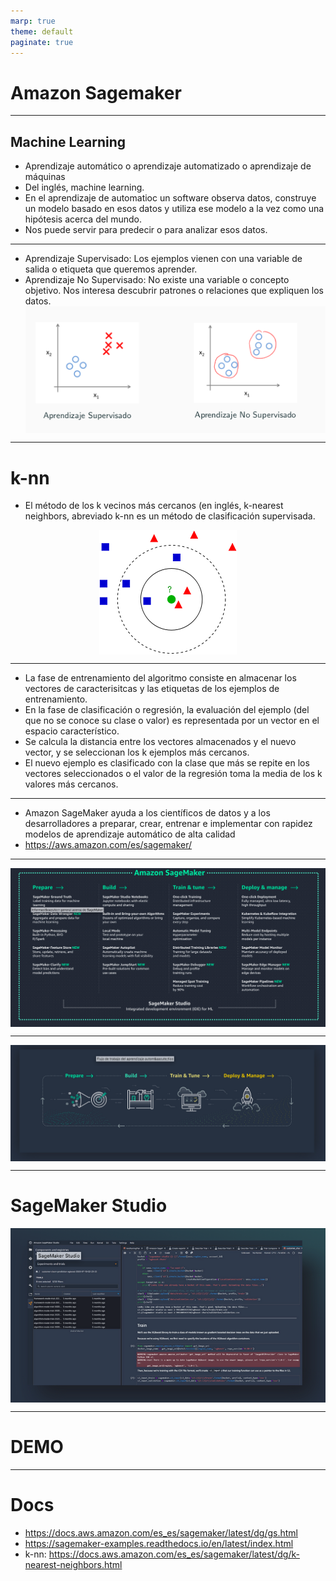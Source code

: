 ```yaml
---
marp: true
theme: default
paginate: true
---
```


<style>
img[alt~="center"] {
  display: block;
  margin: 0 auto;
}
</style>

# Amazon Sagemaker


---

## Machine Learning

- Aprendizaje automático o aprendizaje automatizado o aprendizaje de máquinas 
- Del inglés, machine learning.
- En el aprendizaje de automatioc un software observa datos, construye un modelo basado en esos datos y utiliza ese modelo a la vez como una hipótesis acerca del mundo.
- Nos puede servir para predecir o para analizar esos datos.


---


- Aprendizaje Supervisado: Los ejemplos vienen con una variable de salida o etiqueta que queremos aprender.
- Aprendizaje No Supervisado: No existe una variable o concepto objetivo. Nos interesa descubrir patrones o relaciones que expliquen los datos.
![center](imgs/no_sup.png)


---

# k-nn

- El método de los k vecinos más cercanos (en inglés, k-nearest neighbors, abreviado k-nn es un método de clasificación supervisada.

![center](imgs/knn.png)


---


- La fase de entrenamiento del algoritmo consiste en almacenar los vectores de caracterisitcas y las etiquetas de los ejemplos de entrenamiento. 
- En la fase de clasificación o regresión, la evaluación del ejemplo (del que no se conoce su clase o valor) es representada por un vector en el espacio característico. 
- Se calcula la distancia entre los vectores almacenados y el nuevo vector, y se seleccionan los  k ejemplos más cercanos.
- El nuevo ejemplo es clasificado con la clase que más se repite en los vectores seleccionados o el valor de la regresión toma la media de los k valores más cercanos.
---

- Amazon SageMaker ayuda a los científicos de datos y a los desarrolladores a preparar, crear, entrenar e implementar con rapidez modelos de aprendizaje automático de alta calidad 
- https://aws.amazon.com/es/sagemaker/


---

![center](imgs/sm_1.png)

---

![center](imgs/sm_3.png)

---

# SageMaker Studio
![center](imgs/sm_2.png)

---

# DEMO
---

# Docs
- https://docs.aws.amazon.com/es_es/sagemaker/latest/dg/gs.html
- https://sagemaker-examples.readthedocs.io/en/latest/index.html
- k-nn: https://docs.aws.amazon.com/es_es/sagemaker/latest/dg/k-nearest-neighbors.html

